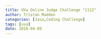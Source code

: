 ```yaml
---
title: UVa Online Judge Challenge "1112"
author: Tristan Madden
categories: [Java,Coding Challenge]
tags: [uva]
date: 2018-04-09
---
```

<!-- This problem deals with a pretty small graph, so I chose to implement the <a href="https://en.wikipedia.org/wiki/Floyd%E2%80%93Warshall_algorithm">Floyd-Warshall Algorithm</a> instead of <a href="https://en.wikipedia.org/wiki/Dijkstra%27s_algorithm">Dijkstra's Algorithm</a> for the sake of simplicity. This algorithm finds the shortest path between every pair of vertices in a graph so it runs in O(n^3) time. Which sounds bad, but the UVA judge accepted this program with a run time of 0.12s which is well withing the 3-second threshold. I wrote this algorithm in an object-oriented, array-averse way so that if I ever have enough free time I can drop this into to Processing and visualize it in 3D.
<h2><a href="https://onlinejudge.org/index.php?option=onlinejudge&Itemid=8&page=show_problem&problem=3553">The Challenge</a></h2>
<div class="iframe-wrapper-1-1">
    <object data="{{ site.url }}{{ site.baseurl }}/assets/pdf/1112.pdf" type="application/pdf"></object>
</div>
<h2>My Solution</h2>
<script src="https://gist.github.com/Trimad/c99262ca408370d8d0ddddb24828c8c6.js"></script> -->